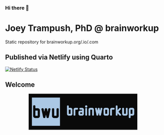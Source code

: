 ### Hi there 👋

<!--
**brainworkup/brainworkup** is a ✨ _special_ ✨ repository because its `README.md` (this file) appears on your GitHub profile.

Here are some ideas to get you started:

- 🔭 I’m currently working on ...
- 🌱 I’m currently learning ...
- 👯 I’m looking to collaborate on ...
- 🤔 I’m looking for help with ...
- 💬 Ask me about ...
- 📫 How to reach me: ...
- 😄 Pronouns: ...
- ⚡ Fun fact: ...
-->

# Joey Trampush, PhD @ brainworkup

Static repository for brainworkup.org/.io/.com

## Published via Netlify using Quarto

[![Netlify Status](https://api.netlify.com/api/v1/badges/104efd43-d6ca-45be-b3cc-806c026e306c/deploy-status)](https://app.netlify.com/sites/brainworkup/deploys)

## Welcome

<div style="text-align:center">
    <img src="logo.webp" alt="bwu favicon" fig-align="center" width="70%"/>
</div>
